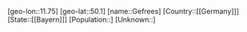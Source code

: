 ﻿---
location: [50.1,11.75]
type: City
tags:
- geo/City


SpocWebEntityId: 30384
isDeleted: false
confidential: public

---
[geo-lon::11.75]
[geo-lat::50.1]
[name::Gefrees]
[Country::[[Germany]]]
[State::[[Bayern]]]
[Population::]
[Unknown::]

